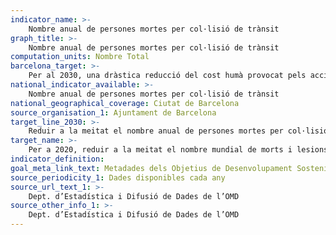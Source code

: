 ```yaml
---
indicator_name: >-
    Nombre anual de persones mortes per col·lisió de trànsit
graph_title: >-
    Nombre anual de persones mortes per col·lisió de trànsit
computation_units: Nombre Total
barcelona_target: >-
    Per al 2030, una dràstica reducció del cost humà provocat pels accidents de trànsit 
national_indicator_available: >-
    Nombre anual de persones mortes per col·lisió de trànsit
national_geographical_coverage: Ciutat de Barcelona
source_organisation_1: Ajuntament de Barcelona
target_line_2030: >-
    Reduir a la meitat el nombre anual de persones mortes per col·lisió de trànsit respecte als valors del 2015: Menys de 12
target_name: >-
    Per a 2020, reduir a la meitat el nombre mundial de morts i lesions causats per accidents de trànsit
indicator_definition:
goal_meta_link_text: Metadades dels Objetius de Desenvolupament Sostenible de les Nacions Unides (pdf 894kB)
source_periodicity_1: Dades disponibles cada any 
source_url_text_1: >-
    Dept. d’Estadística i Difusió de Dades de l’OMD  
source_other_info_1: >-
    Dept. d’Estadística i Difusió de Dades de l’OMD 
---
```

